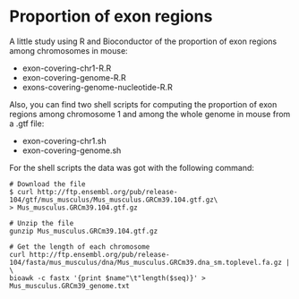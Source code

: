 # Proportion of exon regions
A little study using R and Bioconductor of the proportion of exon regions among chromosomes in mouse:  

- exon-covering-chr1-R.R  
- exon-covering-genome-R.R
- exons-covering-genome-nucleotide-R.R

Also, you can find two shell scripts for computing the proportion of exon regions among chromosome 1 and among the whole genome in mouse from a .gtf file:  

- exon-covering-chr1.sh
- exon-covering-genome.sh

For the shell scripts the data was got with the following command:  
  
    # Download the file
    $ curl http://ftp.ensembl.org/pub/release-104/gtf/mus_musculus/Mus_musculus.GRCm39.104.gtf.gz\
    > Mus_musculus.GRCm39.104.gtf.gz
    
    # Unzip the file
    gunzip Mus_musculus.GRCm39.104.gtf.gz
    
    # Get the length of each chromosome
    curl http://ftp.ensembl.org/pub/release-104/fasta/mus_musculus/dna/Mus_musculus.GRCm39.dna_sm.toplevel.fa.gz | \
    bioawk -c fastx '{print $name"\t"length($seq)}' > Mus_musculus.GRCm39_genome.txt 
    

  
